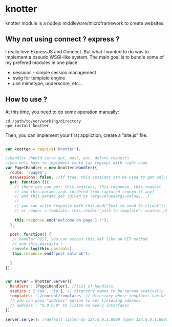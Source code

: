 # knotter

knotter module is a nodejs middleware/microframework to create websites.

## Why not using connect ? express ?

I really love ExpressJS and Connect. But what I wanted to do was to implement a pseudo WSGI-like system. 
The main goal is to bundle some of my prefered modules in one place:

 - sessions - simple session management
 - swig for template engine
 - use mimetype, underscore, etc...

## How to use ?

At this time, you need to do some operation manually:
  
    cd /path/to/yor/working/directory
    npm install knotter

Then, you can implement your first appliction, create a "site.js" file:
```javascript    

var knotter = require('knotter');

//handler should serve get, post, put, delete requests
//you only have to implement route (as regexp) with right name
var Page1Handler = new knotter.Handler({
  route: '/page1',
  useSessions: false, //if true, this.sessions can be used to get values
  get: function (){
    // there you can get: this.sessions, this.response, this.request
    // and this.params.args (ordered from captured regexp if any)
    // and this.params.get (given by ?arg=value&arg2=value2...)
    // 
    // you can write response with this.end("Text to send to client");
    // or render a template: this.render('path to template', context_object)
    
    this.response.end("Welcome on page 1 !");
  },
  
  post: function() {
   // handler POST, you can access this.XXX like on GET method
   // and this.postdata !
   console.log(this.postdata);
   this.response.end("post data ok");
   
  }
});


var server = knotter.Server({
  handlers : [Page1Handler], //list of handlers,
  statics : ['css', 'js'], // directory names to be served statically
  templates: './content/templates' // directory where templates can be found
  // you can pass "address" option to set listening address
  // address : "0.0.0.0" to listen on every interfaces
});

server.serve(); //default listen on 127.0.0.1:8000 (open 127.0.0.1:8000/page1 to check result)
```
